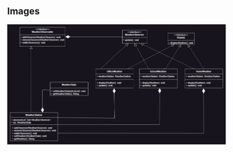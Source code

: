 ## Images
![alt text](https://github.com/skyisnotmylimit/Design-Patterns/blob/main/Observer%20Pattern/ObserverPatternDiagram.jpg)
